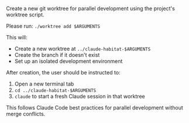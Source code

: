 Create a new git worktree for parallel development using the project's worktree script.

Please run: `./worktree add $ARGUMENTS`

This will:
- Create a new worktree at `../claude-habitat-$ARGUMENTS`
- Create the branch if it doesn't exist
- Set up an isolated development environment

After creation, the user should be instructed to:
1. Open a new terminal tab
2. `cd ../claude-habitat-$ARGUMENTS`
3. `claude` to start a fresh Claude session in that worktree

This follows Claude Code best practices for parallel development without merge conflicts.
